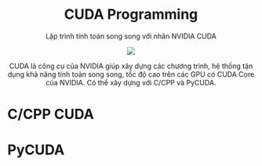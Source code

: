 <h1 align='center'>CUDA Programming</h1>
<p align='center'>Lập trình tính toán song song với nhân NVIDIA CUDA</p>

<p align='center'>
    <image src="cover.png">
</p>

<p align='center'>
CUDA là công cụ của NVIDIA giúp xây dựng các chương trình, hệ thống tận dụng khả năng tính toán song song, tốc độ cao trên các GPU có CUDA Core của NVIDIA. Có thể xây dựng với C/CPP và PyCUDA.
</p>

# **C/CPP CUDA**


# **PyCUDA**

